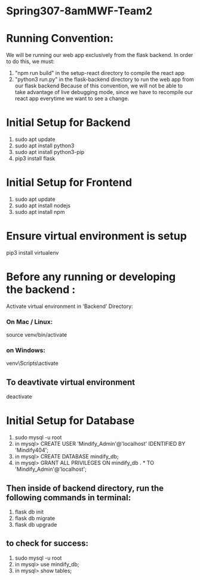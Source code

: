 # Spring307-8amMWF-Team2

# Running Convention:
We will be running our web app exclusively from the flask backend. In order to do this, we must:
1. "npm run build" in the setup-react directory to compile the react app
2. "python3 run.py" in the flask-backend directory to run the web app from our flask backend
Because of this convention, we will not be able to take advantage of live debugging mode, since we 
have to recompile our react app everytime we want to see a change.

# Initial Setup for Backend
1. sudo apt update
2. sudo apt install python3 
3. sudo apt install python3-pip
4. pip3 install flask

# Initial Setup for Frontend
1. sudo apt update
2. sudo apt install nodejs
3. sudo apt install npm

# Ensure virtual environment is setup
pip3 install virtualenv

# __Before any running or developing the backend__ : 
Activate virtual environment in 'Backend' Directory:
### On Mac / Linux:
source venv/bin/activate
### on Windows:
venv\Scripts\activate
## To deavtivate virtual environment
deactivate

# Initial Setup for Database
1. sudo mysql -u root
2. in mysql> CREATE USER 'Mindify_Admin'@'localhost' IDENTIFIED BY 'Mindify404';
3. in mysql> CREATE DATABASE mindify_db;
4. in mysql> GRANT ALL PRIVILEGES ON mindify_db . * TO 'Mindify_Admin'@'localhost';

## Then inside of backend directory, run the following commands in terminal:
1. flask db init
2. flask db migrate
3. flask db upgrade
## to check for success:
1. sudo mysql -u root
2. in mysql> use mindify_db;
3. in mysql> show tables;

